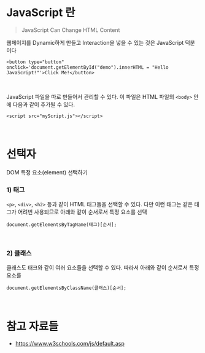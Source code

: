 # JavaScript 란

> JavaScript Can Change HTML Content

웹페이지를 Dynamic하게 만들고 Interaction을 넣을 수 있는 것은 JavaScript 덕분이다

```
<button type="button" onclick='document.getElementById("demo").innerHTML = "Hello JavaScript!"'>Click Me!</button>
```

<br />

JavaScript 파일을 따로 만들어서 관리할 수 있다. 이 파일은 HTML 파일의 `<body>` 안에 다음과 같이 추가될 수 있다.

```
<script src="myScript.js"></script>
```

<br />

# 선택자
DOM 특정 요소(element) 선택하기

### 1) 태그
`<p>`, `<div>`, `<h2>` 등과 같이 HTML 태그들을 선택할 수 있다. 다만 이런 태그는 같은 태그가 어려번 사용되므로 아래와 같이 순서로서 특정 요소를 선택

```
document.getElementsByTagName(태그)[순서];
```

<br />

### 2) 클래스
클래스도 태크와 같이 여러 요소들을 선택할 수 있다. 따라서 아래와 같이 순서로서 특정 요소를 

```
document.getElementsByClassName(클래스)[순서];
```




<br />

# 참고 자료들
- https://www.w3schools.com/js/default.asp
